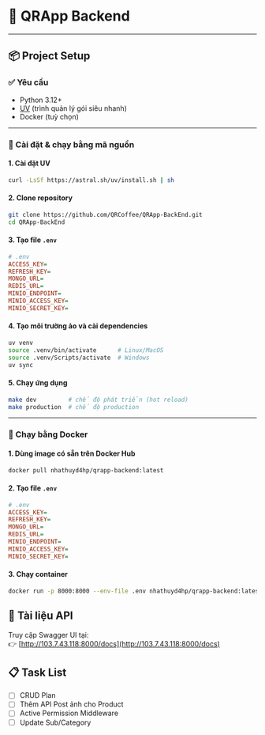 # 🚀 QRApp Backend

---

## 📦 Project Setup

### ✅ Yêu cầu

- Python 3.12+
- [UV](https://astral.sh/blog/uv/) (trình quản lý gói siêu nhanh)
- Docker (tuỳ chọn)

---

### 🔧 Cài đặt & chạy bằng mã nguồn

#### 1. Cài đặt UV

```bash
curl -LsSf https://astral.sh/uv/install.sh | sh
```

#### 2. Clone repository

```bash
git clone https://github.com/QRCoffee/QRApp-BackEnd.git
cd QRApp-BackEnd
```

#### 3. Tạo file `.env`

```ini
# .env
ACCESS_KEY=
REFRESH_KEY=
MONGO_URL=
REDIS_URL=
MINIO_ENDPOINT=
MINIO_ACCESS_KEY=
MINIO_SECRET_KEY=
```

#### 4. Tạo môi trường ảo và cài dependencies

```bash
uv venv
source .venv/bin/activate      # Linux/MacOS
source .venv/Scripts/activate  # Windows
uv sync
```

#### 5. Chạy ứng dụng

```bash
make dev         # chế độ phát triển (hot reload)
make production  # chế độ production
```

---

### 🐳 Chạy bằng Docker

#### 1. Dùng image có sẵn trên Docker Hub

```bash
docker pull nhathuyd4hp/qrapp-backend:latest
```
#### 2. Tạo file `.env`

```ini
# .env
ACCESS_KEY=
REFRESH_KEY=
MONGO_URL=
REDIS_URL=
MINIO_ENDPOINT=
MINIO_ACCESS_KEY=
MINIO_SECRET_KEY=
```

#### 3. Chạy container

```bash
docker run -p 8000:8000 --env-file .env nhathuyd4hp/qrapp-backend:latest
```

## 📑 Tài liệu API

Truy cập Swagger UI tại:  
👉 [http://103.7.43.118:8000/docs](http://103.7.43.118:8000/docs)

## 📋 Task List

- [ ] CRUD Plan
- [ ] Thêm API Post ảnh cho Product
- [ ] Active Permission Middleware
- [ ] Update Sub/Category